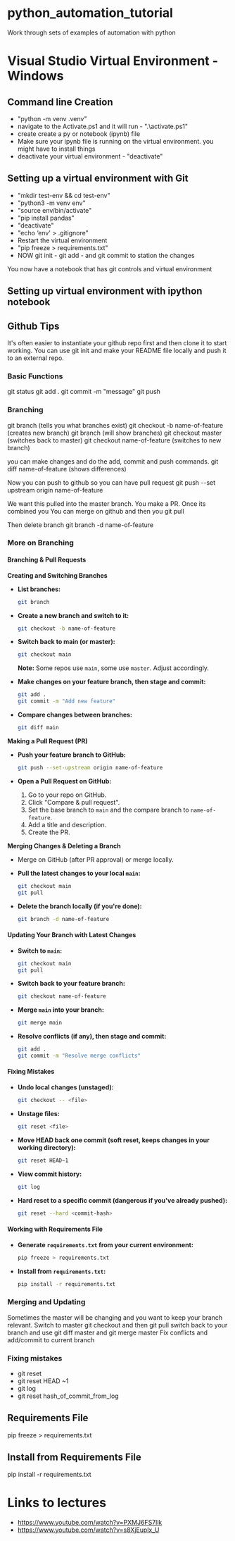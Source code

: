 # python_automation_tutorial
Work through sets of examples of automation with python

# Visual Studio Virtual Environment - Windows  
## Command line Creation 
* "python -m venv .venv"
* navigate to the Activate.ps1 and it will run - ".\activate.ps1"
* create create a py or notebook (ipynb) file
* Make sure your ipynb file is running on the virtual environment. you might have to install things
* deactivate your virtual environment - "deactivate"

## Setting up a virtual environment with Git 
* "mkdir test-env && cd test-env" 
* "python3 -m venv env" 
* "source env/bin/activate" 
* "pip install pandas" 
* "deactivate" 
* "echo ‘env' > .gitignore" 
* Restart the virtual environment 
* "pip freeze > requirements.txt"
* NOW git init -  git add -  and git commit to station the changes 

You now have a notebook that has git controls and virtual environment

## Setting up virtual environment with ipython notebook 


## Github Tips 
It's often easier to instantiate your github repo first and then clone it to start working. You can use git init and make your README file locally and push it to an external repo. 

### Basic Functions 
git status 
git add . 
git commit -m "message" 
git push

### Branching 
git branch (tells you what branches exist)
git checkout -b name-of-feature  (creates new branch)
git branch (will show branches)
git checkout master (switches back to master)
git checkout name-of-feature (switches to new branch)

you can make changes and do the add, commit and push commands. 
git diff name-of-feature (shows differences)

Now you can push to github so you can have pull request 
git push --set upstream origin name-of-feature

We want this pulled into the master branch. You make a PR. Once its combined you 
You can merge on github and then you 
git pull 

Then delete branch 
git branch -d name-of-feature 

### More on Branching 
#### Branching & Pull Requests

**Creating and Switching Branches**

* **List branches:**
  ```bash
  git branch
  ```

* **Create a new branch and switch to it:**
  ```bash
  git checkout -b name-of-feature 
  ```

* **Switch back to main (or master):**
  ```bash
  git checkout main
  ```
  **Note:** Some repos use `main`, some use `master`. Adjust accordingly.

* **Make changes on your feature branch, then stage and commit:**
  ```bash
  git add .
  git commit -m "Add new feature"
  ```

* **Compare changes between branches:**
  ```bash
  git diff main
  ```

**Making a Pull Request (PR)**

* **Push your feature branch to GitHub:**
  ```bash
  git push --set-upstream origin name-of-feature
  ```

* **Open a Pull Request on GitHub:**
    1. Go to your repo on GitHub.
    2. Click "Compare & pull request".
    3. Set the base branch to `main` and the compare branch to `name-of-feature`.
    4. Add a title and description.
    5. Create the PR.


**Merging Changes & Deleting a Branch**

* Merge on GitHub (after PR approval) or merge locally.
* **Pull the latest changes to your local `main`:**
  ```bash
  git checkout main
  git pull
  ```

* **Delete the branch locally (if you're done):**
  ```bash
  git branch -d name-of-feature
  ```


#### Updating Your Branch with Latest Changes

* **Switch to `main`:**
  ```bash
  git checkout main
  git pull
  ```

* **Switch back to your feature branch:**
  ```bash
  git checkout name-of-feature
  ```

* **Merge `main` into your branch:**
  ```bash
  git merge main
  ```

* **Resolve conflicts (if any), then stage and commit:**
  ```bash
  git add .
  git commit -m "Resolve merge conflicts" 
  ```


#### Fixing Mistakes

* **Undo local changes (unstaged):**
  ```bash
  git checkout -- <file>
  ```

* **Unstage files:**
  ```bash
  git reset <file> 
  ```

* **Move HEAD back one commit (soft reset, keeps changes in your working directory):**
  ```bash
  git reset HEAD~1
  ```

* **View commit history:**
  ```bash
  git log
  ```

* **Hard reset to a specific commit (dangerous if you've already pushed):**
  ```bash
  git reset --hard <commit-hash>
  ```


#### Working with Requirements File

* **Generate `requirements.txt` from your current environment:**
  ```bash
  pip freeze > requirements.txt
  ```

* **Install from `requirements.txt`:**
  ```bash
  pip install -r requirements.txt
  ```

### Merging and Updating 
Sometimes the master will be changing and you want to keep your branch relevant. 
Switch to master 
git checkout and then git pull 
switch back to your branch and use git diff master and git merge master 
Fix conflicts and add/commit to current branch 

### Fixing mistakes 
* git reset 
* git reset HEAD ~1
* git log 
* git reset hash_of_commit_from_log

## Requirements File 
pip freeze > requirements.txt

## Install from Requirements File 
pip install -r requirements.txt

# Links to lectures 
* https://www.youtube.com/watch?v=PXMJ6FS7llk
* https://www.youtube.com/watch?v=s8XjEuplx_U


